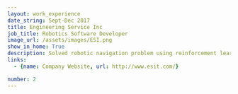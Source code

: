```yaml
---
layout: work_experience
date_string: Sept-Dec 2017
title: Engineering Service Inc
job_title: Robotics Software Developer
image_url: /assets/images/ESI.png
show_in_home: True
description: Solved robotic navigation problem using reinforcement learning (Q-learning)
links:
  - {name: Company Website, url: http://www.esit.com/}

number: 2
---
```

